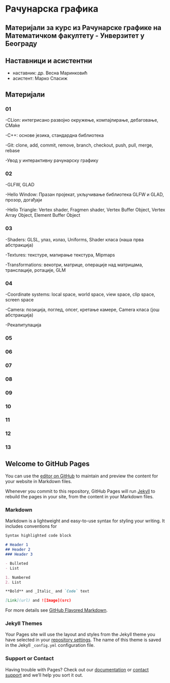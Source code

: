 # Рачунарска графика
## Материјали за курс из Рачунарске графике на Математичком факултету - Унверзитет у Београду

## Наставници и асистентни
- наставник: др. Весна Маринковић
- асистент: Марко Спасиж

## Материјали
### 01
-CLion: интегрисано развојно окружење, компајлирање, дебаговање, CMake

-C++: основе језика, стандардна библиотека

-Git: clone, add, commit, remove, branch, checkout, push, pull, merge, rebase

-Увод у интерактивну рачунарску графику

### 02
-GLFW, GLAD

-Hello Window: Празан пројекат, укључивање библиотека GLFW и GLAD, прозор, догађаји

-Hello Triangle: Vertex shader, Fragmen shader, Vertex Buffer Object, Vertex Array Object, Element Buffer Object

### 03
-Shaders: GLSL, улаз, излаз, Uniforms, Shader класа (наша прва абстракција)

-Textures: текстуре, мапирање текстура, Mipmaps

-Transformations: векотри, матрице, операције над матрицама, транслације, ротације, GLM

### 04
-Coordinate systems: local space, world space, view space, clip space, screen space

-Camera: позиција, поглед, опсег, кретање камере, Camera класа (још абстракција)

-Рекапитулација

### 05
### 06
### 07
### 08
### 09
### 10
### 11
### 12
### 13

## Welcome to GitHub Pages

You can use the [editor on GitHub](https://github.com/matf-racunarska-grafika/matf-racunarska-grafika.github.io/edit/main/README.md) to maintain and preview the content for your website in Markdown files.

Whenever you commit to this repository, GitHub Pages will run [Jekyll](https://jekyllrb.com/) to rebuild the pages in your site, from the content in your Markdown files.

### Markdown

Markdown is a lightweight and easy-to-use syntax for styling your writing. It includes conventions for

```markdown
Syntax highlighted code block

# Header 1
## Header 2
### Header 3

- Bulleted
- List

1. Numbered
2. List

**Bold** and _Italic_ and `Code` text

[Link](url) and ![Image](src)
```

For more details see [GitHub Flavored Markdown](https://guides.github.com/features/mastering-markdown/).

### Jekyll Themes

Your Pages site will use the layout and styles from the Jekyll theme you have selected in your [repository settings](https://github.com/matf-racunarska-grafika/matf-racunarska-grafika.github.io/settings). The name of this theme is saved in the Jekyll `_config.yml` configuration file.

### Support or Contact

Having trouble with Pages? Check out our [documentation](https://docs.github.com/categories/github-pages-basics/) or [contact support](https://github.com/contact) and we’ll help you sort it out.
